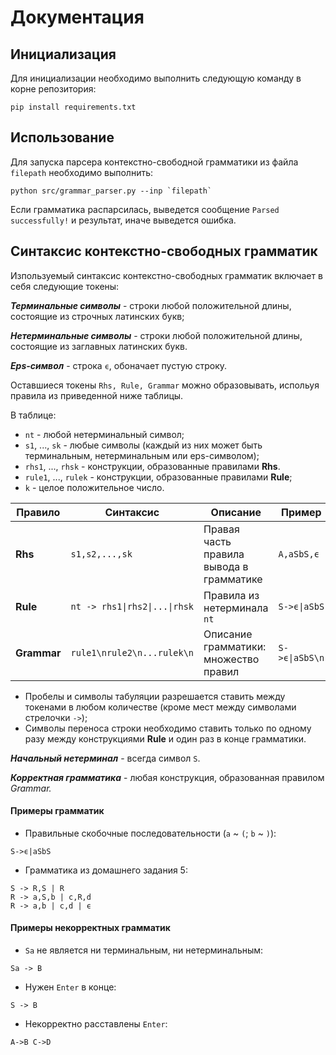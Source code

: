 # Документация

## Инициализация

Для инициализации необходимо выполнить следующую команду в корне репозитория:
```buildoutcfg
pip install requirements.txt
```

## Использование

Для запуска парсера контекстно-свободной грамматики из файла `filepath` необходимо выполнить:

```buildoutcfg
python src/grammar_parser.py --inp `filepath`
```

Если грамматика распарсилась, выведется сообщение `Parsed successfully!` и результат, иначе выведется ошибка.

## Синтаксис контекстно-свободных грамматик

Изпользуемый синтаксис контекстно-свободных грамматик включает в себя следующие токены:

***Терминальные символы*** - строки любой положительной длины, состоящие из строчных латинских букв;

***Нетерминальные символы*** - строки любой положительной длины, состоящие из заглавных латинских букв.

***Eps-символ*** - строка `ϵ`, обоначает пустую строку.

Оставшиеся токены `Rhs, Rule, Grammar` можно образовывать, испольуя правила из приведенной ниже таблицы.

В таблице:
 
* `nt` - любой нетерминальный символ;
* `s1`, ..., `sk` - любые символы (каждый из них может быть терминальным, нетерминальным или eps-символом);
* `rhs1`, ..., `rhsk` - конструкции, образованные правилами **Rhs**.
* `rule1`, ..., `rulek` - конструкции, образованные правилами **Rule**; 
* `k` - целое положительное число.

Правило     | Синтаксис                       | Описание                                 | Пример
------------|---------------------------------|------------------------------------------|----------
**Rhs**     | `s1,s2,...,sk`                  | Правая часть правила вывода в грамматике | `A,aSbS,ϵ`
**Rule**    | `nt -> rhs1\|rhs2\|...\|rhsk`   | Правила из нетерминала `nt`              | `S->ϵ\|aSbS`   
**Grammar** | `rule1\nrule2\n...rulek\n`      | Описание грамматики: множество правил    | `S->ϵ\|aSbS\n`

* Пробелы и символы табуляции разрешается ставить между токенами в любом количестве (кроме мест между символами стрелочки `->`);
* Символы переноса строки необходимо ставить только по одному разу между конструкциями **Rule** и один раз в конце грамматики.

***Начальный нетерминал*** - всегда символ `S`.

***Корректная грамматика*** - любая конструкция, образованная правилом **Grammar*.*

#### Примеры грамматик

* Правильные скобочные последовательности (`a` ~ `(`; `b` ~ `)`):
```buildoutcfg
S->ϵ|aSbS

```
* Грамматика из домашнего задания 5:
```buildoutcfg
S -> R,S | R
R -> a,S,b | c,R,d
R -> a,b | c,d | ϵ

``` 

#### Примеры некорректных грамматик
* `Sa` не является ни терминальным, ни нетерминальным:
```buildoutcfg
Sa -> B

```
* Нужен `Enter` в конце:
```buildoutcfg
S -> B
```
* Некорректно расставлены `Enter`:
```buildoutcfg
A->B C->D

```
